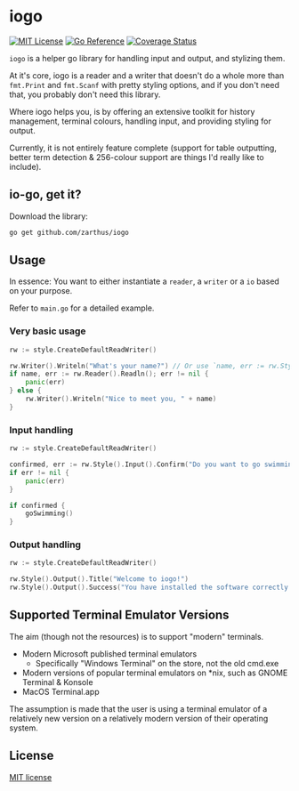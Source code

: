 # iogo 

[![MIT License](https://img.shields.io/badge/License-MIT-blue.svg)](LICENSE)
[![Go Reference](https://pkg.go.dev/badge/github.com/Zarthus/iogo.svg)](https://pkg.go.dev/github.com/Zarthus/iogo/v2)
[![Coverage Status](https://coveralls.io/repos/github/Zarthus/iogo/badge.svg)](https://coveralls.io/github/Zarthus/iogo)

`iogo` is a helper go library for handling input and output, and stylizing them.

At it's core, iogo is a reader and a writer that doesn't do a whole more than
`fmt.Print` and `fmt.Scanf` with pretty styling options, and if you don't need that, 
you probably don't need this library.

Where iogo helps you, is by offering an extensive toolkit for history management, 
terminal colours, handling input, and providing styling for output.

Currently, it is not entirely feature complete (support for table outputting, 
better term detection & 256-colour support are things I'd really like to include).

## io-go, get it?

Download the library:

```bash
go get github.com/zarthus/iogo
```

## Usage

In essence: You want to either instantiate a `reader`, a `writer`
or a `io` based on your purpose.

Refer to `main.go` for a detailed example.

### Very basic usage

```go
rw := style.CreateDefaultReadWriter()

rw.Writer().Writeln("What's your name?") // Or use `name, err := rw.Style().Input().Prompt(...)`
if name, err := rw.Reader().Readln(); err != nil {
    panic(err)
} else {
    rw.Writer().Writeln("Nice to meet you, " + name)
}
```

### Input handling

```go
rw := style.CreateDefaultReadWriter()

confirmed, err := rw.Style().Input().Confirm("Do you want to go swimming today?", iogo.Options{Default: "y"})
if err != nil {
    panic(err)
}

if confirmed {
    goSwimming()
}
```

### Output handling

```go
rw := style.CreateDefaultReadWriter()

rw.Style().Output().Title("Welcome to iogo!")
rw.Style().Output().Success("You have installed the software correctly!")
```

## Supported Terminal Emulator Versions

The aim (though not the resources) is to support "modern" terminals.


- Modern Microsoft published terminal emulators
  - Specifically "Windows Terminal" on the store, not the old cmd.exe
- Modern versions of popular terminal emulators on *nix, such as GNOME Terminal & Konsole
- MacOS Terminal.app
 
The assumption is made that the user is using a terminal emulator of a relatively new version
  on a relatively modern version of their operating system.

## License

[MIT license](LICENSE)
